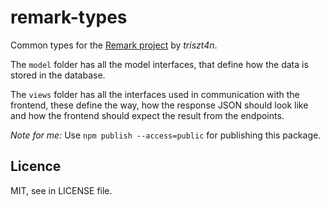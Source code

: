 # remark-types

Common types for the [Remark project](github.com/triszt4n/remark) by _triszt4n_.

The `model` folder has all the model interfaces, that define how the data is stored in the database.

The `views` folder has all the interfaces used in communication with the frontend, these define the way, how the response JSON should look like and how the frontend should expect the result from the endpoints.

_Note for me:_ Use `npm publish --access=public` for publishing this package.

## Licence

MIT, see in LICENSE file.
